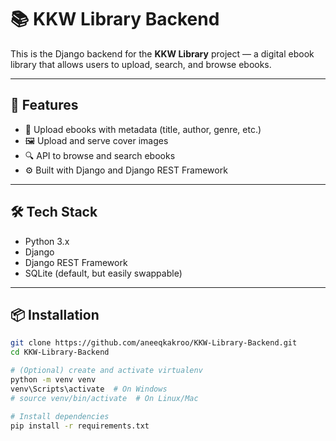 # 📚 KKW Library Backend

This is the Django backend for the **KKW Library** project — a digital ebook library that allows users to upload, search, and browse ebooks.

---

## 🚀 Features

- 📁 Upload ebooks with metadata (title, author, genre, etc.)
- 🖼️ Upload and serve cover images
- 🔍 API to browse and search ebooks
- ⚙️ Built with Django and Django REST Framework

---

## 🛠️ Tech Stack

- Python 3.x
- Django
- Django REST Framework
- SQLite (default, but easily swappable)

---

## 📦 Installation

```bash
git clone https://github.com/aneeqkakroo/KKW-Library-Backend.git
cd KKW-Library-Backend

# (Optional) create and activate virtualenv
python -m venv venv
venv\Scripts\activate  # On Windows
# source venv/bin/activate  # On Linux/Mac

# Install dependencies
pip install -r requirements.txt
